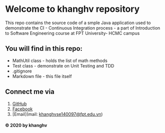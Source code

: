 # Welcome to khanghv repository
This repo contains the source code of a smple Java application used to demonstrate the CI - Continuous Integration process - a part of Introduction to Software Engineering course at FPT University- HCMC campus

## You will find in this repo:
* MathUtil class - holds the list of math methods
* Test class - demonstrate on Unit Testing and TDD
* .gitignore
* Markdown file - this file itself

## Connect me via
1. [GitHub](https://github.com/WebDesignForDio)
2. [Facebook](https://www.facebook.com/huavinhkhangfd3600)
3. [Email](mail: khanghvse140097@fpt.edu.vn)

#### © 2020 by khanghv